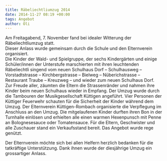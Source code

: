 ```yaml
---
title: Räbeliechtliumzug 2014
date: 2014-11-27 08:19 +00:00
tags: Angebot
author: Oli
---
```


Am Freitagabend, 7. November fand bei idealer Witterung der Räbeliechtliumzug statt.    
Dieser Anlass wurde gemeinsam durch die Schule und den Elternverein organisiert.    
Die Kinder der Wald- und Spielgruppe, der sechs Kindergärten und einige Schüler/innen der Unterstufe marschierten mit ihren leuchtenden Räbeliechtli singend vom neuen Schulhaus Dorf – Schulhausweg – Vorstadtstrasse – Kirchbergstrasse – Bielweg – Nüberichstrasse – Restaurant Traube – Kreuzweg – und wieder zum neuen Schulhaus Dorf. Zur Freude aller, zäumten die Eltern die Strassenränder und nahmen ihre Kinder beim neuen Schulhaus wieder in Empfang. Der Umzug wurde durch die Tambouren der Musikgesellschaft Küttigen angeführt. Vier Personen der Küttiger Feuerwehr schauten für die Sicherheit der Kinder während dem Umzug. Der Elternverein Küttigen-Rombach organisierte die Verpflegung im Anschluss an den Umzug. Die mitgelaufenen Kinder durften ihren Bon in der Turnhalle einlösen und erhielten alle einen warmen Hexenpunsch mit Penne an Bolognesesauce oder Tomatensauce. Für die Eltern, Geschwister und alle Zuschauer stand ein Verkaufsstand bereit. Das Angebot wurde rege genützt. 


Der Elternverein möchte sich bei allen Helfern herzlich bedanken für die tatkräftige Unterstützung. Dank ihnen wurde der diesjährige Umzug ein grossartiger Anlass.